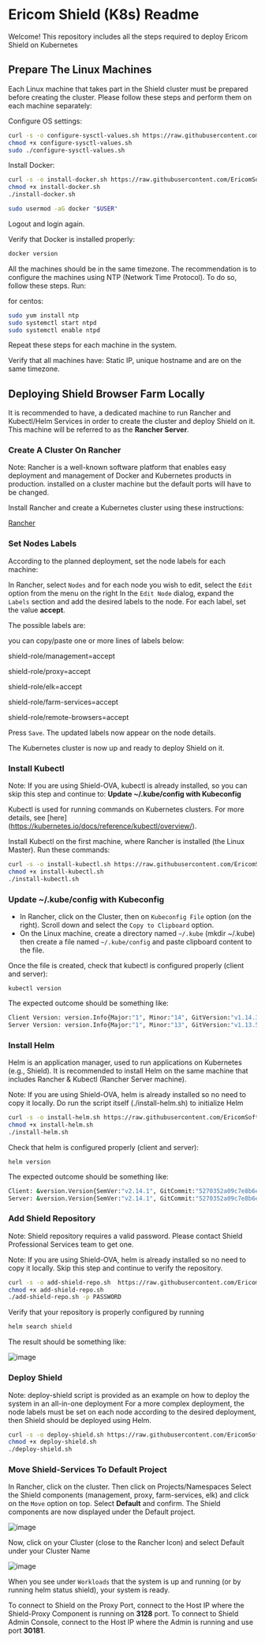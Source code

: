 # Ericom Shield (K8s) Readme

Welcome! This repository includes all the steps required to deploy Ericom Shield on Kubernetes

## Prepare The Linux Machines

Each Linux machine that takes part in the Shield cluster must be prepared before creating the cluster.
Please follow these steps and perform them on each machine separately:

Configure OS settings:

```bash
curl -s -o configure-sysctl-values.sh https://raw.githubusercontent.com/EricomSoftwareLtd/Shield/Rel-19.09.3/Kube/scripts/configure-sysctl-values.sh
chmod +x configure-sysctl-values.sh
sudo ./configure-sysctl-values.sh
```

Install Docker:

```bash
curl -s -o install-docker.sh https://raw.githubusercontent.com/EricomSoftwareLtd/Shield/Rel-19.09.3/Kube/scripts/install-docker.sh
chmod +x install-docker.sh
./install-docker.sh
```

```bash
sudo usermod -aG docker "$USER"
```

Logout and login again.

Verify that Docker is installed properly:

```bash
docker version
```

All the machines should be in the same timezone. The recommendation is to configure the machines using NTP (Network Time Protocol).
To do so, follow these steps. Run:

for centos:

```bash
sudo yum install ntp
sudo systemctl start ntpd
sudo systemctl enable ntpd
```

Repeat these steps for each machine in the system.

Verify that all machines have: Static IP, unique hostname and are on the same timezone.

## Deploying Shield Browser Farm Locally

It is recommended to have, a dedicated machine to run Rancher and Kubectl/Helm Services in order to create the cluster and deploy Shield on it. This machine will be referred to as the **Rancher Server**.

### Create A Cluster On Rancher

Note: Rancher is a well-known software platform that enables easy deployment and management of Docker and Kubernetes products in production.  installed on a cluster machine but the default ports will have to be changed.

Install Rancher and create a Kubernetes cluster using these instructions:

[Rancher](https://github.com/EricomSoftwareLtd/Shield/blob/Rel-19.09.3/Kube/Rancher-README.md)

### Set Nodes Labels

According to the planned deployment, set the node labels for each machine:

In Rancher, select ``Nodes`` and for each node you wish to edit, select the ``Edit`` option from the menu on the right
In the ``Edit Node`` dialog, expand the ``Labels`` section and add the desired labels to the node. For each label, set the value **accept**.

The possible labels are:

you can copy/paste one or more lines of labels below:

shield-role/management=accept

shield-role/proxy=accept

shield-role/elk=accept

shield-role/farm-services=accept

shield-role/remote-browsers=accept

Press ``Save``. The updated labels now appear on the node details.

The Kubernetes cluster is now up and ready to deploy Shield on it.

### Install Kubectl

Note: If you are using Shield-OVA, kubectl is already installed, so you can skip this step and continue to: **Update ~/.kube/config with Kubeconfig**

Kubectl is used for running commands on Kubernetes clusters. For more details, see [here] (<https://kubernetes.io/docs/reference/kubectl/overview/>).

Install Kubectl on the first machine, where Rancher is installed (the Linux Master). Run these commands:

```bash
curl -s -o install-kubectl.sh https://raw.githubusercontent.com/EricomSoftwareLtd/Shield/Rel-19.09.3/Kube/scripts/install-kubectl.sh
chmod +x install-kubectl.sh
./install-kubectl.sh
```

### Update ~/.kube/config with Kubeconfig

* In Rancher, click on the Cluster, then on ``Kubeconfig File`` option (on the right). Scroll down and select the ``Copy to Clipboard`` option.
* On the Linux machine, create a directory named `~/.kube` (mkdir ~/.kube) then create a file named ``~/.kube/config`` and paste clipboard content to the file.

Once the file is created, check that kubectl is configured properly (client and server):

``kubectl version``

The expected outcome should be something like:

```bash
Client Version: version.Info{Major:"1", Minor:"14", GitVersion:"v1.14.3", GitCommit:"5e53fd6bc17c0dec8434817e69b04a25d8ae0ff0", GitTreeState:"clean", BuildDate:"2019-06-06T01:44:30Z", GoVersion:"go1.12.5", Compiler:"gc", Platform:"linux/amd64"}
Server Version: version.Info{Major:"1", Minor:"13", GitVersion:"v1.13.5", GitCommit:"2166946f41b36dea2c4626f90a77706f426cdea2", GitTreeState:"clean", BuildDate:"2019-03-25T15:19:22Z", GoVersion:"go1.11.5", Compiler:"gc", Platform:"linux/amd64"}
```

### Install Helm

Helm is an application manager, used to run applications on Kubernetes (e.g., Shield). It is recommended to install Helm on the same machine that includes Rancher & Kubectl (Rancher Server machine).

Note: If you are using Shield-OVA, helm is already installed so no need to copy it locally. Do run the script itself (./install-helm.sh) to initialize Helm

```bash
curl -s -o install-helm.sh https://raw.githubusercontent.com/EricomSoftwareLtd/Shield/Rel-19.09.3/Kube/scripts/install-helm.sh
chmod +x install-helm.sh
./install-helm.sh
```

Check that helm is configured properly (client and server):

``helm version``

The expected outcome should be something like:

```bash
Client: &version.Version{SemVer:"v2.14.1", GitCommit:"5270352a09c7e8b6e8c9593002a73535276507c0", GitTreeState:"clean"}
Server: &version.Version{SemVer:"v2.14.1", GitCommit:"5270352a09c7e8b6e8c9593002a73535276507c0", GitTreeState:"clean"}
```

### Add Shield Repository

Note: Shield repository requires a valid password. Please contact Shield Professional Services team to get one.

Note: If you are using Shield-OVA, helm is already installed so no need to copy it locally. Skip this step and continue to verify the repository.

```bash
curl -s -o add-shield-repo.sh  https://raw.githubusercontent.com/EricomSoftwareLtd/Shield/Rel-19.09.3/Kube/scripts/add-shield-repo.sh
chmod +x add-shield-repo.sh
./add-shield-repo.sh -p PASSWORD
```

Verify that your repository is properly configured by running

```bash
helm search shield
```

The result should be something like:

![image](https://user-images.githubusercontent.com/24224420/59362670-8a56a880-8d3c-11e9-9b68-754f726177eb.png)

### Deploy Shield

Note: deploy-shield script is provided as an example on how to deploy the system in an all-in-one deployment
For a more complex deployment, the node labels must be set on each node according to the desired deployment, then Shield should be deployed using Helm.

```bash
curl -s -o deploy-shield.sh https://raw.githubusercontent.com/EricomSoftwareLtd/Shield/Rel-19.09.3/Kube/scripts/deploy-shield.sh
chmod +x deploy-shield.sh
./deploy-shield.sh
```

### Move Shield-Services To Default Project

In Rancher, click on the cluster.
Then click on Projects/Namespaces
Select the Shield components (management, proxy, farm-services, elk) and click on the ``Move`` option on top.
Select **Default** and confirm. The Shield components are now displayed under the Default project.

![image](https://user-images.githubusercontent.com/24224420/59365676-9e50d900-8d41-11e9-97bb-8d088ef63b89.png)

Now, click on your Cluster (close to the Rancher Icon) and select Default under your Cluster Name

![image](https://user-images.githubusercontent.com/24224420/59365822-e3750b00-8d41-11e9-8483-801a5fea47fb.png)

When you see under ``Workloads`` that the system is up and running (or by running helm status shield), your system is ready.

To connect to Shield on the Proxy Port, connect to the Host IP where the Shield-Proxy Component is running on **3128** port.
To connect to Shield Admin Console, connect to the Host IP where the Admin is running and use port **30181**.
